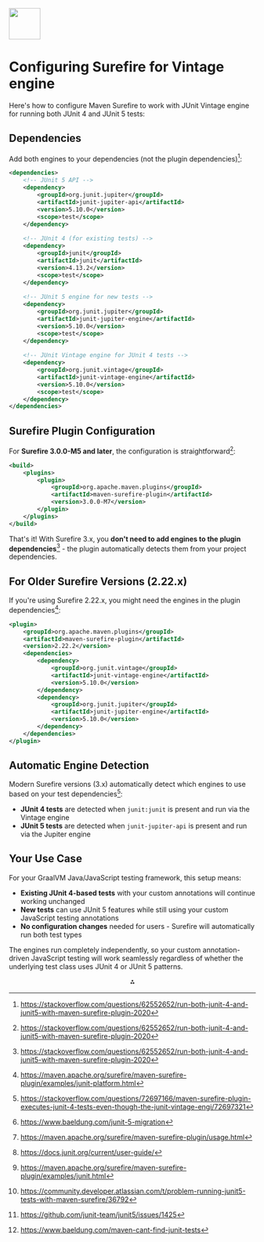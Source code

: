 <img src="https://r2cdn.perplexity.ai/pplx-full-logo-primary-dark%402x.png" style="height:64px;margin-right:32px"/>

# Configuring Surefire for Vintage engine

Here's how to configure Maven Surefire to work with JUnit Vintage engine for running both JUnit 4 and JUnit 5 tests:

## Dependencies

Add both engines to your dependencies (not the plugin dependencies)[^1]:

```xml
<dependencies>
    <!-- JUnit 5 API -->
    <dependency>
        <groupId>org.junit.jupiter</groupId>
        <artifactId>junit-jupiter-api</artifactId>
        <version>5.10.0</version>
        <scope>test</scope>
    </dependency>
    
    <!-- JUnit 4 (for existing tests) -->
    <dependency>
        <groupId>junit</groupId>
        <artifactId>junit</artifactId>
        <version>4.13.2</version>
        <scope>test</scope>
    </dependency>
    
    <!-- JUnit 5 engine for new tests -->
    <dependency>
        <groupId>org.junit.jupiter</groupId>
        <artifactId>junit-jupiter-engine</artifactId>
        <version>5.10.0</version>
        <scope>test</scope>
    </dependency>
    
    <!-- JUnit Vintage engine for JUnit 4 tests -->
    <dependency>
        <groupId>org.junit.vintage</groupId>
        <artifactId>junit-vintage-engine</artifactId>
        <version>5.10.0</version>
        <scope>test</scope>
    </dependency>
</dependencies>
```


## Surefire Plugin Configuration

For **Surefire 3.0.0-M5 and later**, the configuration is straightforward[^1]:

```xml
<build>
    <plugins>
        <plugin>
            <groupId>org.apache.maven.plugins</groupId>
            <artifactId>maven-surefire-plugin</artifactId>
            <version>3.0.0-M7</version>
        </plugin>
    </plugins>
</build>
```

That's it! With Surefire 3.x, you **don't need to add engines to the plugin dependencies**[^1] - the plugin automatically detects them from your project dependencies.

## For Older Surefire Versions (2.22.x)

If you're using Surefire 2.22.x, you might need the engines in the plugin dependencies[^2]:

```xml
<plugin>
    <groupId>org.apache.maven.plugins</groupId>
    <artifactId>maven-surefire-plugin</artifactId>
    <version>2.22.2</version>
    <dependencies>
        <dependency>
            <groupId>org.junit.vintage</groupId>
            <artifactId>junit-vintage-engine</artifactId>
            <version>5.10.0</version>
        </dependency>
        <dependency>
            <groupId>org.junit.jupiter</groupId>
            <artifactId>junit-jupiter-engine</artifactId>
            <version>5.10.0</version>
        </dependency>
    </dependencies>
</plugin>
```


## Automatic Engine Detection

Modern Surefire versions (3.x) automatically detect which engines to use based on your test dependencies[^3]:

- **JUnit 4 tests** are detected when `junit:junit` is present and run via the Vintage engine
- **JUnit 5 tests** are detected when `junit-jupiter-api` is present and run via the Jupiter engine


## Your Use Case

For your GraalVM Java/JavaScript testing framework, this setup means:

- **Existing JUnit 4-based tests** with your custom annotations will continue working unchanged
- **New tests** can use JUnit 5 features while still using your custom JavaScript testing annotations
- **No configuration changes** needed for users - Surefire will automatically run both test types

The engines run completely independently, so your custom annotation-driven JavaScript testing will work seamlessly regardless of whether the underlying test class uses JUnit 4 or JUnit 5 patterns.
<span style="display:none">[^10][^4][^5][^6][^7][^8][^9]</span>

<div style="text-align: center">⁂</div>

[^1]: https://stackoverflow.com/questions/62552652/run-both-junit-4-and-junit5-with-maven-surefire-plugin-2020

[^2]: https://maven.apache.org/surefire/maven-surefire-plugin/examples/junit-platform.html

[^3]: https://stackoverflow.com/questions/72697166/maven-surefire-plugin-executes-junit-4-tests-even-though-the-junit-vintage-engi/72697321

[^4]: https://maven.apache.org/surefire/maven-surefire-plugin/usage.html

[^5]: https://docs.junit.org/current/user-guide/

[^6]: https://maven.apache.org/surefire/maven-surefire-plugin/examples/junit.html

[^7]: https://community.developer.atlassian.com/t/problem-running-junit5-tests-with-maven-surefire/36792

[^8]: https://github.com/junit-team/junit5/issues/1425

[^9]: https://www.baeldung.com/maven-cant-find-junit-tests

[^10]: https://www.baeldung.com/junit-5-migration

